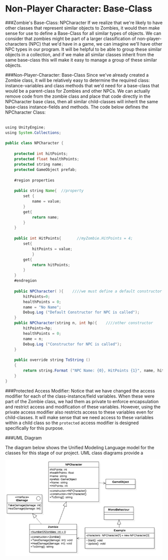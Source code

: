# Non-Player Character: Base-Class

            
###Zombie's Base-Class: NPCharacter
If we realize that we're likely to have other classes that represent similar objects to Zombies, it would then make sense for use to define a Base-Class for all similar types of objects.  We can consider that zombies might be part of a larger classification of non-player-characters (NPC) that we'd have in a game, we can imagine we'll have other NPC types in our program.  It will be helpful to be able to group these similar objects in a collection, and if we make all similar classes inherit from the same base-class this will make it easy to manage a group of these similar objects.  


###Non-Player-Character: Base-Class
Since we've already created a Zombie class, it will be relatively easy to determine the required class: instance-variables and class methods that we'd need for a base-class that would be a parent-class for Zombies and other NPCs.  We can actually remove code from the zombie class and place that code directly in the NPCharacter base class, then all similar child-classes will inherit the same base-class instance-fields and methods.  The code below defines the NPCharacter Class:

```java

using UnityEngine;
using System.Collections;

public class NPCharacter {

	protected int hitPoints;
	protected float healthPoints;
	protected string name;
	protected GameObject prefab;

	#region properties

	public string Name{  //property
		set {
			name = value;
		}
		get{
			return name;
		}
	}

	public int HitPoints{       //myZombie.HitPoints = 4;
		set{
			hitPoints = value;
			}
		get{
			return hitPoints;
		}
	}
	#endregion

	public NPCharacter( ){    ////we must define a default constructor 
		hitPoints=0;
		healthPoints = 0;
		name = "No Name";
		Debug.Log ("Default Constructor for NPC is called");
	}
	public NPCharacter(string n, int hp){    ////other constructor
		hitPoints=hp;
		healthPoints = 0;
		name = n;
		Debug.Log ("Constructor for NPC is called");
	}
		
	public override string ToString ()
	{
		return string.Format ("NPC Name: {0}, HitPoints {1}", name, hitPoints);
	}
}

```

###Protected Access Modifier:
Notice that we have changed the access modifier for each of the class-instance/field variables.  When these were part of the Zombie class, we had them as private to enforce encapsulation and restrict access and modification of these variables.  However, using the private access modifier also restricts access to these variables even for child-classes.  It will make sense that we need access to these variables within a child class so the `protected` access modifier is designed specifically for this purpose. 

###UML Diagram

The diagram below shows the Unified Modeling Language model for the classes for this stage of our project.  UML class diagrams provide a 

![](NPCharacterUML.png)
